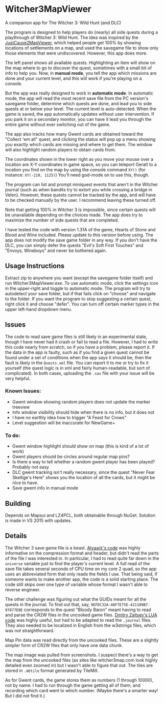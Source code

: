 # Witcher3MapViewer
A companion app for The Witcher 3: Wild Hunt (and DLC)

The program is designed to help players do (nearly) all side quests during a playthrough of Witcher 3: Wild Hunt. The idea was inspired by the [JustCause2MapViewer](https://github.com/KarboniteKream/JC2MapViewer), which helped people get 100% by showing locations of settlements on a map, and used the savegame file to show only those elements that were undiscovered. However, this app does more.

The left panel shows all available quests. Highlighting an item will show on the map where to go to discover the quest, sometimes with a small bit of info to help you. Now, in **manual mode**, you tell the app which missions are done and your current level, and this will work if you're playing on a console.

But the app was really designed to work in **automatic mode**. In automatic mode, the app will read the most recent save file from the PC version's savegame folder, determine which quests are done, and lead you to side quests at or below your level. The current level is auto-detected. When the game is saved, the app automatically updates without user intervention. If you park it on a secondary monitor, you can have it lead you through the entire game without ever switching out of the game.

The app also tracks how many Gwent cards are obtained toward the "Collect 'em all" quest, and clicking the status will pop up a menu showing you exactly which cards are missing and where to get them. The window will also highlight random players to obtain cards from.

The coordinates shown in the lower right as you move your mouse over a location are X-Y coordinates in game space, so you can teleport Geralt to a location you find on the map by using the console command `XY()` (for instance: `XY(-210, 1125)`) You'll need god-mode on to use this, though.

The program can list and prompt miniquest events that aren't in the Witcher journal (such as when bandits try to extort you while crossing a bridge in Velen). However, these quests cannot be tracked by the app, and will have to be checked manually by the user. I recommend leaving these turned off.

Note that getting 100% in Witcher 3 is impossible, since certain quests will be unavailable depending on the choices made. The app does try to maximize the number of side quests that are completed.

I have tested the code with version 1.31A of the game, Hearts of Stone and Blood and Wine included. Please update to this version before using. The app does not modify the save game folder in any way. If you don't have the DLC, you can simply defer the quests "Evil's Soft First Touches" and "Envoys, Wineboys" and never be bothered again.

## Usage Instructions

Extract zip to anywhere you want (except the savegame folder itself) and run Witcher3MapViewer.exe. To use automatic mode, click the settings icon in the upper-right and toggle to automatic mode. The program will try to autodetect your save folder, but if that fails click on "choose" and navigate to the folder. If you want the program to stop suggesting a certain quest, right click it and choose "defer". You can turn off certain marker types in the upper left-hand dropdown menu.

## Issues

The code to read save game files is still likely in an experimental state, though I have never had it crash or fail to read a file. However, I had to write this code nearly from scratch, so if you have a problem, please report it. If the data in the app is faulty, such as if you find a given quest cannot be found under a set of conditions when the app says it should be, then the fault is likely in the `Quests.xml` file. You can report it to me or try to fix it yourself (the quest logic is in xml and fairly human-readable, but sort of complicated). In both cases, uploading the `.sav` file with your issue will be very helpful.

### Known Issues:     
* Gwent window showing random players does not update the marker treeview
* Info window visibility should hide when there is no info, but it does not
* I have no earthly idea how to trigger "A Feast for Crows"
* Level suggestion will be inaccurate for NewGame+

### To do:     
*  Gwent window highlight should show on map (this is kind of a lot of work)
*  Gwent players should be circles around regular map pins?
*  Is there a way to tell whether a random gwent player has been played? Probably not easy
*  DLC gwent tracking isn't really necessary, since the quest "Never Fear Skellige's Here" shows you the location of all the cards, but it might be nice to have.
*  Save gwent info in manual mode

## Building
Depends on Mapsui and LZ4PCL, both obtainable through NuGet. Solution is made in VS 2015 with updates.

## Details
The Witcher 3 save game file is a beast. [Atvaark's code](https://github.com/Atvaark/W3SavegameEditor) was highly informative on the compression format and header, but didn't read the parts of the file I was interested in. In particular, I had to read quite far down in the `universe` variable just to find the player's current level. A full read of the save file takes several seconds of CPU time on my core 2 quad, so the app uses an abbreviated form that only reads the fields I use. That being said, if someone wants to make another app, the code is a solid starting place. The code still skips over one type of variable whose format I wasn't able to reverse engineer.

The other challenge was figuring out what the GUIDs meant for all the quests in the journal. To find out that, say, `9EFDC32A-48F7E75E-421189B7-97877E0E` corresponds to the quest "Bloody Baron" meant having to read and parse the CR2W files in the uncooked game files. [Dmitry Zaitsev's LUA code](https://github.com/hhrhhr/Lua-utils-for-Witcher-3) was highly useful, but had to be adapted to read the `.journal` files. They also needed to be localized in English from the w3strings files, which was not straightforward.

Map Pin data was read directly from the uncooked files. These are a slightly simpler form of CR2W files that only have one data chunk.

The map image was pulled from screenshots. I suspect there's a way to get the map from the uncooked files (as sites like witcher3map.com look highly detailed even zoomed in) but I wasn't able to figure that out. The tiles are stored in `.mbtile` format generated by TileMill.

As for Gwent cards, the game stores them as numbers (1 through 10000), not by name. I had to run through the game getting all of them, and recording which card went to which number. (Maybe there's a smarter way! But I did not find it.)
